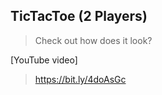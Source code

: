 ## **TicTacToe (2 Players)**

> Check out how does it look?
> 
[YouTube video]

> https://bit.ly/4doAsGc
